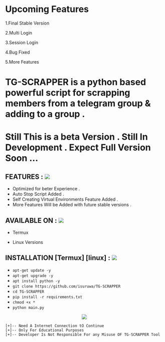 
# Upcoming Features 

1.Final Stable Version

2.Multi Login

3.Session Login

4.Bug Fixed

5.More Features

# TG-SCRAPPER is a python based powerful script for scrapping members from a telegram group & adding to a group . 
 
# Still This is a beta Version . Still In Development . Expect Full Version Soon ...
  
  
## FEATURES : <img src="https://img.icons8.com/cute-clipart/50/000000/fire-element.png"/>

* Optimized for beter Experience . 
* Auto Stop Script Added . 
* Self Creating Virtual Environments Feature Added .
* More Features Will be Added with future stable versions .
  

  
## AVAILABLE ON : <img src="https://img.icons8.com/cute-clipart/50/000000/fire-element.png"/>
  
* Termux

* Linux Versions
  
## INSTALLATION [Termux] [linux] : <img src="https://img.icons8.com/cute-clipart/50/000000/fire-element.png"/>
  
* `apt-get update -y`
* `apt-get upgrade -y`
* `apt install python -y`
* `git clone https://github.com/isuruwa/TG-SCRAPPER`
* `cd TG-SCRAPPER`
* `pip install -r requirements.txt`
* `chmod +x *`
* `python main.py`

<p align="center">
  
<img src="https://img.icons8.com/clouds/150/000000/sent.png"/>
  
```
[+]-- Need A Internet Connection tO Continue
[+]-- Only For Educational Purposes
[+]-- Developer Is Not Responsible For any Misuse OF TG-SCRAPPER Tool
  
```
  
